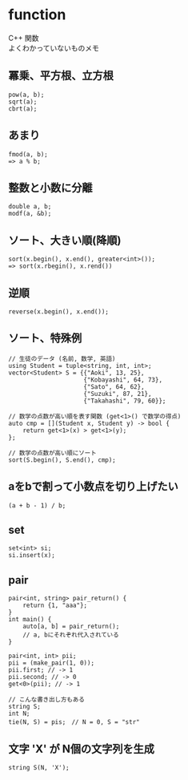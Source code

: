 # function
C++ 関数  
よくわかっていないものメモ

## 冪乗、平方根、立方根
```
pow(a, b);
sqrt(a);
cbrt(a);
```

## あまり
```
fmod(a, b);
=> a % b;
```

## 整数と小数に分離
```
double a, b;
modf(a, &b);
```

## ソート、大きい順(降順)
```
sort(x.begin(), x.end(), greater<int>());
=> sort(x.rbegin(), x.rend())
```

## 逆順
```
reverse(x.begin(), x.end());
```

## ソート、特殊例
```
// 生徒のデータ (名前, 数学, 英語)
using Student = tuple<string, int, int>;
vector<Student> S = {{"Aoki", 13, 25},
                     {"Kobayashi", 64, 73},
                     {"Sato", 64, 62},
                     {"Suzuki", 87, 21},
                     {"Takahashi", 79, 60}};

// 数学の点数が高い順を表す関数 (get<1>() で数学の得点)
auto cmp = [](Student x, Student y) -> bool {
    return get<1>(x) > get<1>(y);
};

// 数学の点数が高い順にソート
sort(S.begin(), S.end(), cmp);
```

## aをbで割って小数点を切り上げたい
`(a + b - 1) / b;`

## set
```
set<int> si;
si.insert(x);
```

## pair
```
pair<int, string> pair_return() {
    return {1, "aaa"};
}
int main() {
    auto[a, b] = pair_return();
    // a, bにそれぞれ代入されている
}
```
```
pair<int, int> pii;
pii = (make_pair(1, 0));
pii.first; // -> 1
pii.second; // -> 0
get<0>(pii); // -> 1

// こんな書き出し方もある
string S;
int N;
tie(N, S) = pis;　// N = 0, S = "str"
```

## 文字 'X' が N個の文字列を生成
`string S(N, 'X');`

